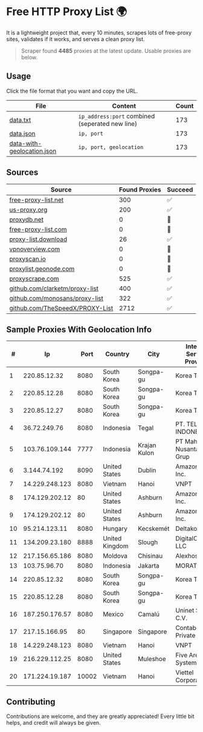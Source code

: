 
# Free HTTP Proxy List 🌍

It is a lightweight project that, every 10 minutes, scrapes lots of free-proxy sites, validates if it works, and serves a clean proxy list.


> Scraper found **4485** proxies at the latest update. Usable proxies are below.

## Usage

Click the file format that you want and copy the URL.


|File|Content|Count|
|----|-------|-----|
|[data.txt](https://raw.githubusercontent.com/themiralay/Proxy-List-World/master/data.txt)|`ip_address:port` combined (seperated new line)|173|
|[data.json](https://raw.githubusercontent.com/themiralay/Proxy-List-World/master/data.json)|`ip, port`|173|
|[data-with-geolocation.json](https://raw.githubusercontent.com/themiralay/Proxy-List-World/master/data-with-geolocation.json)|`ip, port, geolocation`|173|

## Sources

|Source|Found Proxies|Succeed|
|------|-------------|-------|
|[free-proxy-list.net](https://free-proxy-list.net)|300|✅|
|[us-proxy.org](https://www.us-proxy.org)|200|✅|
|[proxydb.net](http://proxydb.net)|0|🚫|
|[free-proxy-list.com](https://free-proxy-list.com/?page=&port=&type%5B%5D=http&type%5B%5D=https&up_time=0&search=Search)|0|🚫|
|[proxy-list.download](https://www.proxy-list.download/HTTP)|26|✅|
|[vpnoverview.com](https://vpnoverview.com/privacy/anonymous-browsing/free-proxy-servers)|0|🚫|
|[proxyscan.io](https://www.proxyscan.io)|0|🚫|
|[proxylist.geonode.com](https://proxylist.geonode.com/api/proxy-list?limit=300&page=1&sort_by=lastChecked&sort_type=desc&protocols=http,https)|0|🚫|
|[proxyscrape.com](https://api.proxyscrape.com/v2/?request=displayproxies&protocol=http&timeout=10000&country=all&ssl=all&anonymity=all)|525|✅|
|[github.com/clarketm/proxy-list](https://raw.githubusercontent.com/clarketm/proxy-list/master/proxy-list-raw.txt)|400|✅|
|[github.com/monosans/proxy-list](https://raw.githubusercontent.com/monosans/proxy-list/main/proxies/http.txt)|322|✅|
|[github.com/TheSpeedX/PROXY-List](https://raw.githubusercontent.com/TheSpeedX/PROXY-List/master/http.txt)|2712|✅|


## Sample Proxies With Geolocation Info

|#|Ip|Port|Country|City|Internet Service Provider|
|-|--|----|-------|----|-------------------------|
|1|220.85.12.32|8080|South Korea|Songpa-gu|Korea Telecom|
|2|220.85.12.28|8080|South Korea|Songpa-gu|Korea Telecom|
|3|220.85.12.27|8080|South Korea|Songpa-gu|Korea Telecom|
|4|36.72.249.76|8080|Indonesia|Tegal|PT. TELKOM INDONESIA|
|5|103.76.109.144|7777|Indonesia|Krajan Kulon|PT Mahawira Nusantara Grup|
|6|3.144.74.192|8090|United States|Dublin|Amazon.com, Inc.|
|7|14.229.248.123|8080|Vietnam|Hanoi|VNPT|
|8|174.129.202.12|80|United States|Ashburn|Amazon.com, Inc.|
|9|174.129.202.12|80|United States|Ashburn|Amazon.com, Inc.|
|10|95.214.123.11|8080|Hungary|Kecskemét|Deltakon Kft.|
|11|134.209.23.180|8888|United Kingdom|Slough|DigitalOcean, LLC|
|12|217.156.65.186|8080|Moldova|Chisinau|Alexhost SRL|
|13|103.75.96.70|8080|Indonesia|Jakarta|MORATELINDO|
|14|220.85.12.32|8080|South Korea|Songpa-gu|Korea Telecom|
|15|220.85.12.28|8080|South Korea|Songpa-gu|Korea Telecom|
|16|187.250.176.57|8080|Mexico|Camalú|Uninet S.A. de C.V.|
|17|217.15.166.95|80|Singapore|Singapore|Contabo Asia Private Limited|
|18|14.229.248.123|8080|Vietnam|Hanoi|VNPT|
|19|216.229.112.25|8080|United States|Muleshoe|Five Area Systems, LLC|
|20|171.224.19.187|10002|Vietnam|Hanoi|Viettel Corporation|



## Contributing

Contributions are welcome, and they are greatly appreciated! Every
little bit helps, and credit will always be given.

